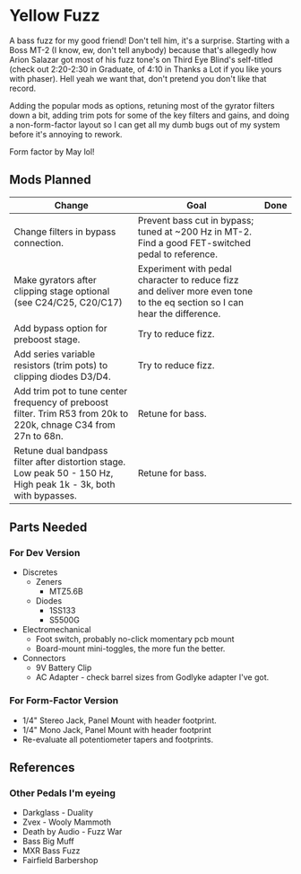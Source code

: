 # Yellow Fuzz

A bass fuzz for my good friend! Don't tell him, it's a surprise. Starting with a Boss MT-2 (I know, ew, don't tell anybody) because that's allegedly how Arion Salazar got most of his fuzz tone's on Third Eye Blind's self-titled (check out 2:20-2:30 in Graduate, of 4:10 in Thanks a Lot if you like yours with phaser). Hell yeah we want that, don't pretend you don't like that record. 

Adding the popular mods as options, retuning most of the gyrator filters down a bit, adding trim pots for some of the key filters and gains, and doing a non-form-factor layout so I can get all my dumb bugs out of my system before it's annoying to rework.

Form factor by May lol!

## Mods Planned

| Change | Goal | Done |
| ------ | ---- | ---- |
| Change filters in bypass connection. | Prevent bass cut in bypass; tuned at ~200 Hz in MT-2. Find a good FET-switched pedal to reference. |  |
| Make gyrators after clipping stage optional (see C24/C25, C20/C17) | Experiment with pedal character to reduce fizz and deliver more even tone to the eq section so I can hear the difference. |  |
| Add bypass option for preboost stage. | Try to reduce fizz. | |
| Add series variable resistors (trim pots) to clipping diodes D3/D4. | Try to reduce fizz. |  |
| Add trim pot to tune center frequency of preboost filter. Trim R53 from 20k to 220k, chnage C34 from 27n to 68n. | Retune for bass. |  |
| Retune dual bandpass filter after distortion stage. Low peak 50 - 150 Hz, High peak 1k - 3k, both with bypasses. | Retune for bass. | |

## Parts Needed 

### For Dev Version

* Discretes
  * Zeners
    * MTZ5.6B
  * Diodes
    * 1SS133
    * S5500G
* Electromechanical
  * Foot switch, probably no-click momentary pcb mount
  * Board-mount mini-toggles, the more fun the better.
* Connectors
  * 9V Battery Clip
  * AC Adapter - check barrel sizes from Godlyke adapter I've got.

### For Form-Factor Version
* 1/4" Stereo Jack, Panel Mount with header footprint.
* 1/4" Mono Jack, Panel Mount with header footprint
* Re-evaluate all potentiometer tapers and footprints.

## References

### Other Pedals I'm eyeing
* Darkglass - Duality
* Zvex - Wooly Mammoth
* Death by Audio - Fuzz War
* Bass Big Muff
* MXR Bass Fuzz
* Fairfield Barbershop
